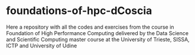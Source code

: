 # foundations-of-hpc-dCoscia
Here a repository with all the codes and exercises from the course in Foundation of High Performance Computing delivered by the Data Science and Scientific Computing master course at the University of Trieste, SISSA, ICTP and University of Udine
